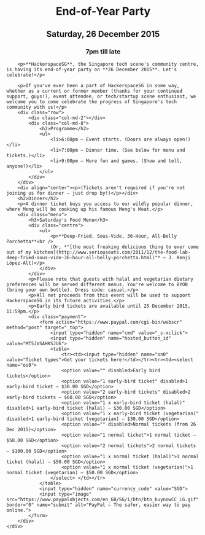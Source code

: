 <style>
	.hsg-header {
		padding: 150px;
		background-image: url('/imgs/bussorahfwl.jpg');
		background-position: 0% 50%;
	}

	.centre {
		text-align: center;        
	}

	h1, h2, h3 {
		text-align: center;
	}

	.menu {
		width: 75%;
		margin: 0 auto 20px auto;
		padding: 15px 20px;
		background-color: #eee;
		border: 2px solid;
		border-color: #eee #ccc #ccc #eee;
	}

	.payment {
		width: 50%;
		margin: 0 auto 0 auto;
		padding: 15px 20px;
		background-color: #eee;
		border: 2px solid;
		border-color: #eee #ccc #ccc #eee;
	}

	.payment td {
		font-family: Helvetica, sans-serif;
		font-size: 1.5em;
		font-weight: bold;
		text-align: center;
	}

	.payment [name=submit] {
		display: block; 
		margin: auto; 
		padding: 20px 0 0 0;
	}

	.payment table {
		margin-left: auto; 		
		margin-right: auto; 		
	}

</style>
</style>

<div class="row">
	<div class="col-md-2"></div>
	<div class="col-md-8">
		<h1>End-of-Year Party</h1>
		<h2>Saturday, 26 December 2015</h2>
		<h3>7pm till late</h3>

		<p>**HackerspaceSG**, the Singapore tech scene's community centre, is having its end-of-year party on **26 December 2015**. Let's celebrate!</p>

		<p>If you've ever been a part of HackerspaceSG in some way, whether as a current or former member (thanks for your continued support, guys!), event attendee, or tech/startup scene enthusiast, we welcome you to come celebrate the progress of Singapore's tech community with us!</p>
		<div class="row">
			<div class="col-md-2"></div>
			<div class="col-md-8">
				<h2>Programme</h2>
				<ul>
					<li>6:00pm — Event starts. (Doors are always open!)</li>
					<li>7:00pm — Dinner time. (See below for menu and tickets.)</li>
					<li>9:00pm — More fun and games. (Show and tell, anyone?)</li>
				</ul>
			</div>
		</div>
		<div align="center"><p>(Tickets aren't required if you're not joining us for dinner — just drop by!)</p></div>
		<h2>Dinner</h2>
		<p>A dinner ticket buys you access to our wildly popular dinner, where Meng will be cooking up his famous Meng's Meat.</p>
		<div class="menu">
			<h3>Saturday's Food Menu</h3>
			<div class="centre">
				<ul>
					<p>**Deep-Fried, Sous-Vide, 36-Hour, All-Belly Porchetta**<br />
					(Or, *"[the most freaking delicious thing to ever come out of my kitchen](http://www.seriouseats.com/2011/12/the-food-lab-deep-fried-sous-vide-36-hour-all-belly-porchetta.html)"* — J. Kenji López-Alt)</p>
				</div>
			</div>
			<p>Please note that guests with halal and vegetarian dietary preferences will be served different menus. You're welcome to BYOB (bring your own bottle). Dress code: casual.</p>
			<p>All net proceeds from this event will be used to support HackerspaceSG in its future activities.</p>
			<p>Early bird tickets are available until 25 December 2015, 11:59pm.</p>
			<div class="payment">
				<form action="https://www.paypal.com/cgi-bin/webscr" method="post" target="_top">
					<input type="hidden" name="cmd" value="_s-xclick">
					<input type="hidden" name="hosted_button_id" value="MT5JVSAHKSJU6">
					<table>
						<tr><td><input type="hidden" name="on0" value="Ticket types">Get your tickets here!</td></tr><tr><td><select name="os0">
						<option value="" disabled>Early bird tickets</option>
						<option value="1 early-bird ticket" disabled>1 early-bird ticket — $30.00 SGD</option>
						<option value="2 early-bird tickets" disabled>2 early-bird tickets — $60.00 SGD</option>
						<option value="1 x early-bird ticket (halal)" disabled>1 early-bird ticket (halal) — $30.00 SGD</option>
						<option value="1 x early-bird ticket (vegetarian)" disabled>1 early-bird ticket (vegetarian) — $30.00 SGD</option>
						<option value="" disabled>Normal tickets (from 26 Dec 2015)</option>
						<option value="1 normal ticket">1 normal ticket — $50.00 SGD</option>
						<option value="2 normal tickets">2 normal tickets — $100.00 SGD</option>
						<option value="1 x normal ticket (halal)">1 normal ticket (halal) — $50.00 SGD</option>
						<option value="1 x normal ticket (vegetarian)">1 normal ticket (vegetarian) — $50.00 SGD</option>
					</select> </td></tr>
				</table>
				<input type="hidden" name="currency_code" value="SGD">
				<input type="image" src="https://www.paypalobjects.com/en_GB/SG/i/btn/btn_buynowCC_LG.gif" border="0" name="submit" alt="PayPal – The safer, easier way to pay online.">
			</form>
		</div>
	</div>
</div>

